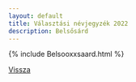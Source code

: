 ```yaml
---
layout: default
title: Választási névjegyzék 2022
description: Belsősárd
---
```


{% include Belsooxxsaard.html %}

[Vissza](./)